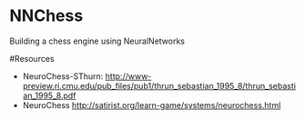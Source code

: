 NNChess
=======

Building a chess engine using NeuralNetworks

#Resources
* NeuroChess-SThurn: http://www-preview.ri.cmu.edu/pub_files/pub1/thrun_sebastian_1995_8/thrun_sebastian_1995_8.pdf
* NeuroChess http://satirist.org/learn-game/systems/neurochess.html
